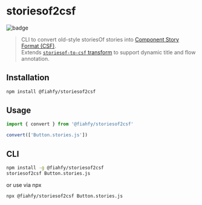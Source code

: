 # storiesof2csf

![badge](https://github.com/fiahfy/storiesof2csf/workflows/Node.js%20Package/badge.svg)

> CLI to convert old-style storiesOf stories into [Component Story Format (CSF)](https://storybook.js.org/docs/react/api/csf).  
> Extends [`storiesof-to-csf` transform](https://www.npmjs.com/package/@storybook/codemod#storiesof-to-csf) to support dynamic title and flow annotation.

## Installation

```bash
npm install @fiahfy/storiesof2csf
```

## Usage

```js
import { convert } from '@fiahfy/storiesof2csf'

convert(['Button.stories.js'])
```

## CLI

```bash
npm install -g @fiahfy/storiesof2csf
storiesof2csf Button.stories.js
```

or use via npx

```bash
npx @fiahfy/storiesof2csf Button.stories.js
```
